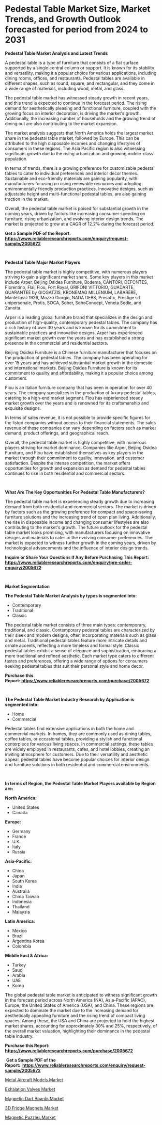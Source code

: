 <p><h1>Pedestal Table Market Size, Market Trends, and Growth Outlook forecasted for period from 2024 to 2031</h1></p><p><strong>Pedestal Table Market Analysis and Latest Trends</strong></p>
<p><p>A pedestal table is a type of furniture that consists of a flat surface supported by a single central column or support. It is known for its stability and versatility, making it a popular choice for various applications, including dining rooms, offices, and restaurants. Pedestal tables are available in different shapes, such as round, square, and rectangular, and they come in a wide range of materials, including wood, metal, and glass. </p><p>The pedestal table market has witnessed steady growth in recent years, and this trend is expected to continue in the forecast period. The rising demand for aesthetically pleasing and functional furniture, coupled with the growing focus on interior decoration, is driving the market's growth. Additionally, the increasing number of households and the growing trend of dining out are also contributing to the market expansion.</p><p>The market analysis suggests that North America holds the largest market share in the pedestal table market, followed by Europe. This can be attributed to the high disposable incomes and changing lifestyles of consumers in these regions. The Asia Pacific region is also witnessing significant growth due to the rising urbanization and growing middle-class population.</p><p>In terms of trends, there is a growing preference for customizable pedestal tables to cater to individual preferences and interior decor themes. Sustainable and eco-friendly materials are gaining popularity, with manufacturers focusing on using renewable resources and adopting environmentally friendly production practices. Innovative designs, such as adjustable height and multi-functional pedestal tables, are also gaining traction in the market.</p><p>Overall, the pedestal table market is poised for substantial growth in the coming years, driven by factors like increasing consumer spending on furniture, rising urbanization, and evolving interior design trends. The market is projected to grow at a CAGR of 12.2% during the forecast period.</p></p>
<p><strong>Get a Sample PDF of the Report:&nbsp; <a href="https://www.reliableresearchreports.com/enquiry/request-sample/2005672">https://www.reliableresearchreports.com/enquiry/request-sample/2005672</a></strong></p>
<p>&nbsp;</p>
<p><strong>Pedestal Table Major Market Players</strong></p>
<p><p>The pedestal table market is highly competitive, with numerous players striving to gain a significant market share. Some key players in this market include Arper, Beijing Osidea Furniture, Bodema, CANTORI, DEFONTES, Fiorentino, Flai, Flou, Fort Royal, GRIFONI VITTORIO, GUADARTE, GUARANTEE by GIOGATZIS, KRONEMAG MILLENIUM, LABARERE, Mantellassi 1926, Mozzo Giorgio, NADA DEBS, Presotto, Prestige srl unipersonale, Protis, SOCA, Soher, SohoConcept, Veneta Sedie, and Zanotta.</p><p>Arper is a leading global furniture brand that specializes in the design and production of high-quality, contemporary pedestal tables. The company has a rich history of over 30 years and is known for its commitment to sustainable practices and innovative designs. Arper has experienced significant market growth over the years and has established a strong presence in the commercial and residential sectors.</p><p>Beijing Osidea Furniture is a Chinese furniture manufacturer that focuses on the production of pedestal tables. The company has been operating for over 15 years and has achieved substantial market growth in the domestic and international markets. Beijing Osidea Furniture is known for its commitment to quality and affordability, making it a popular choice among customers.</p><p>Flou is an Italian furniture company that has been in operation for over 40 years. The company specializes in the production of luxury pedestal tables, catering to a high-end market segment. Flou has experienced steady market growth over the years and is renowned for its craftsmanship and exquisite designs.</p><p>In terms of sales revenue, it is not possible to provide specific figures for the listed companies without access to their financial statements. The sales revenue of these companies can vary depending on factors such as market demand, product offerings, and geographical reach.</p><p>Overall, the pedestal table market is highly competitive, with numerous players striving for market dominance. Companies like Arper, Beijing Osidea Furniture, and Flou have established themselves as key players in the market through their commitment to quality, innovation, and customer satisfaction. Despite the intense competition, the market offers opportunities for growth and expansion as demand for pedestal tables continues to rise in both residential and commercial sectors.</p></p>
<p>&nbsp;</p>
<p><strong>What Are The Key Opportunities For Pedestal Table Manufacturers?</strong></p>
<p><p>The pedestal table market is experiencing steady growth due to increasing demand from both residential and commercial sectors. The market is driven by factors such as the growing preference for compact and space-saving furniture solutions and the increasing trend of open plan living. Additionally, the rise in disposable income and changing consumer lifestyles are also contributing to the market's growth. The future outlook for the pedestal table market looks promising, with manufacturers focusing on innovative designs and materials to cater to the evolving consumer preferences. The market is expected to witness further growth in the coming years, driven by technological advancements and the influence of interior design trends.</p></p>
<p><strong>Inquire or Share Your Questions If Any Before Purchasing This Report: <a href="https://www.reliableresearchreports.com/enquiry/pre-order-enquiry/2005672">https://www.reliableresearchreports.com/enquiry/pre-order-enquiry/2005672</a></strong></p>
<p>&nbsp;</p>
<p><strong>Market Segmentation</strong></p>
<p><strong>The Pedestal Table Market Analysis by types is segmented into:</strong></p>
<p><ul><li>Contemporary</li><li>Traditional</li><li>Classic</li></ul></p>
<p><p>The pedestal table market consists of three main types: contemporary, traditional, and classic. Contemporary pedestal tables are characterized by their sleek and modern designs, often incorporating materials such as glass and metal. Traditional pedestal tables feature more intricate details and ornate accents, reflecting a more timeless and formal style. Classic pedestal tables exhibit a sense of elegance and sophistication, embracing a more traditional and refined aesthetic. Each market type caters to different tastes and preferences, offering a wide range of options for consumers seeking pedestal tables that suit their personal style and home decor.</p></p>
<p><strong>Purchase this Report:&nbsp;<a href="https://www.reliableresearchreports.com/purchase/2005672">https://www.reliableresearchreports.com/purchase/2005672</a></strong></p>
<p>&nbsp;</p>
<p><strong>The Pedestal Table Market Industry Research by Application is segmented into:</strong></p>
<p><ul><li>Home</li><li>Commercial</li></ul></p>
<p><p>Pedestal tables find extensive applications in both the home and commercial markets. In homes, they are commonly used as dining tables, coffee tables, or occasional tables, providing a stylish and functional centerpiece for various living spaces. In commercial settings, these tables are widely employed in restaurants, cafes, and hotel lobbies, creating an inviting atmosphere for customers. Due to their versatility and aesthetic appeal, pedestal tables have become popular choices for interior design and furniture solutions in both residential and commercial environments.</p></p>
<p>&nbsp;</p>
<p><strong>In terms of Region, the Pedestal Table Market Players available by Region are:</strong></p>
<p>
    <p> <strong> North America: </strong>
        <ul>
            <li>United States</li>
            <li>Canada</li>
        </ul>
        </p> 
    <p> <strong> Europe: </strong>
        <ul>
            <li>Germany</li>
            <li>France</li>
            <li>U.K.</li>
            <li>Italy</li>
            <li>Russia</li>
        </ul>
        </p> 
    <p> <strong> Asia-Pacific: </strong>
        <ul>
            <li>China</li>
            <li>Japan</li>
            <li>South Korea</li>
            <li>India</li>
            <li>Australia</li>
            <li>China Taiwan</li>
            <li>Indonesia</li>
            <li>Thailand</li>
            <li>Malaysia</li>
        </ul>
        </p> 
    <p> <strong> Latin America: </strong>
        <ul>
            <li>Mexico</li>
            <li>Brazil</li>
            <li>Argentina Korea</li>
            <li>Colombia</li>
        </ul>
        </p> 
    <p> <strong> Middle East & Africa: </strong>
        <ul>
            <li>Turkey</li>
            <li>Saudi</li>
            <li>Arabia</li>
            <li>UAE</li>
            <li>Korea</li>
        </ul>
    </p>
    </p>
<p><p>The global pedestal table market is anticipated to witness significant growth in the forecast period across North America (NA), Asia-Pacific (APAC), Europe, the United States of America (USA), and China. These regions are expected to dominate the market due to the increasing demand for aesthetically appealing furniture and the rising trend of compact living spaces. Among these, the USA and China are projected to hold the highest market shares, accounting for approximately 30% and 25%, respectively, of the overall market valuation, highlighting their dominance in the pedestal table industry.</p></p>
<p><strong>Purchase this Report: <a href="https://www.reliableresearchreports.com/purchase/2005672">https://www.reliableresearchreports.com/purchase/2005672</a></strong></p>
<p>&nbsp;<strong>Get a Sample PDF of the Report:&nbsp;&nbsp;<a href="https://www.reliableresearchreports.com/enquiry/request-sample/2005672">https://www.reliableresearchreports.com/enquiry/request-sample/2005672</a></strong></p>
<p><strong></strong></p>
<p><p><a href="https://github.com/rahu1502/Market-Research-Report-List-2/blob/main/metal-aircraft-models-market.md">Metal Aircraft Models Market</a></p><p><a href="https://github.com/rahu1501/Market-Research-Report-List-2/blob/main/exhalation-valves-market.md">Exhalation Valves Market</a></p><p><a href="https://github.com/rahu1505/Market-Research-Report-List-2/blob/main/magnetic-dart-boards-market.md">Magnetic Dart Boards Market</a></p><p><a href="https://github.com/rahu1506/Market-Research-Report-List-2/blob/main/3d-fridge-magnets-market.md">3D Fridge Magnets Market</a></p><p><a href="https://github.com/aashishrp/Market-Research-Report-List-1/blob/main/magnetic-puzzles-market.md">Magnetic Puzzles Market</a></p></p>